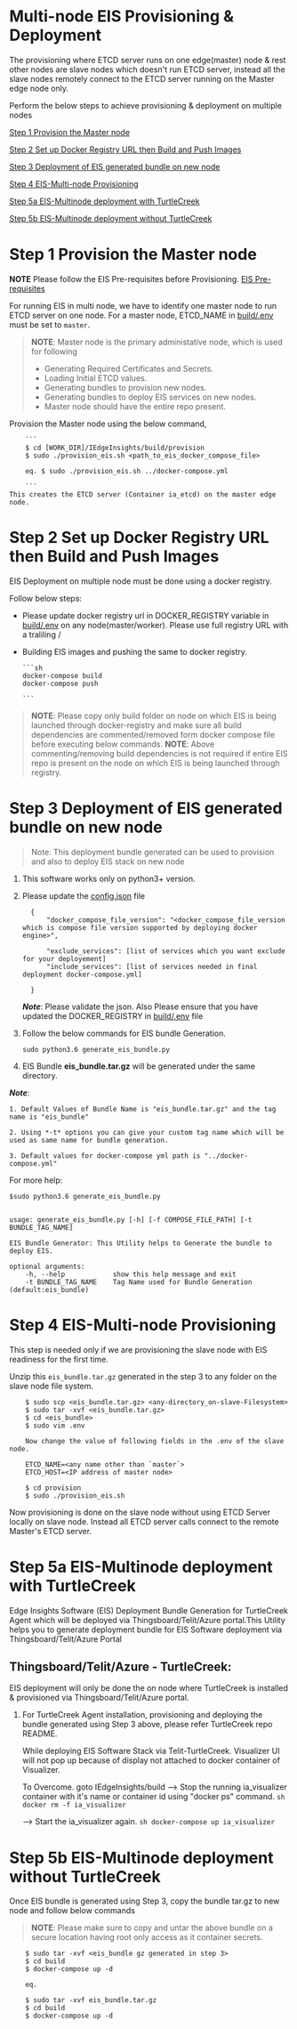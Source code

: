 # Multi-node EIS Provisioning & Deployment

The provisioning where ETCD server runs on one edge(master) node & rest other nodes are slave nodes which doesn't run ETCD server, instead all the slave nodes remotely connect to the ETCD server running on the Master edge node only.

Perform the below steps  to achieve provisioning & deployment on multiple nodes

[Step 1 Provision the Master node](#step-1-provision-the-master-node)

[Step 2 Set up Docker Registry URL then Build and Push Images](#step-2-set-up-docker-registry-url-then-build-and-push-images)


[Step 3 Deployment of EIS generated bundle on new node](#step-3-deployment-of-eis-generated-bundle-on-new-node)

[Step 4 EIS-Multi-node Provisioning](#step-4-eis-multi-node-provisioning)

[Step 5a EIS-Multinode deployment with TurtleCreek](#step-5a-eis-multinode-deployment-with-turtlecreek)

[Step 5b EIS-Multinode deployment without TurtleCreek](#step-5b-eis-multinode-deployment-without-turtlecreek)


# Step 1 Provision the Master node

**NOTE** Please follow the EIS Pre-requisites before Provisioning.
        [EIS Pre-requisites](../../README.md#eis-pre-requisites)

For running EIS in multi node, we have to identify one master node to run ETCD server on one node. For a master node, ETCD_NAME in [build/.env](../.env) must be set to `master`.

> **NOTE**: Master node is the primary administative node, which is used for following
> * Generating Required Certificates and Secrets.
> * Loading Initial ETCD values.
> * Generating bundles to provision new nodes.
> * Generating bundles to deploy EIS services on new nodes.
> * Master node should have the entire repo present.

Provision the Master node using the below command,

        ```
        $ cd [WORK_DIR]/IEdgeInsights/build/provision
        $ sudo ./provision_eis.sh <path_to_eis_docker_compose_file>

        eq. $ sudo ./provision_eis.sh ../docker-compose.yml

        ```
    This creates the ETCD server (Container ia_etcd) on the master edge node.

# Step 2 Set up Docker Registry URL then Build and Push Images
EIS Deployment on multiple node must be done using a docker registry.

Follow below steps:

* Please update docker registry url in DOCKER_REGISTRY variable in  [build/.env](../.env) on any node(master/worker). Please use full registry URL with a traliling /

* Building EIS images and pushing the same to docker registry.

      ```sh
      docker-compose build
      docker-compose push

      ```

> **NOTE**: Please copy only build folder on node on which EIS is being launched through docker-registry and make sure all build dependencies are commented/removed form docker compose file before executing below commands.
> **NOTE**: Above commenting/removing build dependencies is not required if entire EIS repo is present on the node on which EIS is being launched through registry.

# Step 3 Deployment of EIS generated bundle on new node

>Note: This deployment bundle generated can be used to provision and also to deploy EIS stack on new node

1. This software works only on python3+ version.
2. Please update the [config.json](./config.json) file

      ```
        {
            "docker_compose_file_version": "<docker_compose_file_version which is compose file version supported by deploying docker engine>",

            "exclude_services": [list of services which you want exclude for your deployement]
            "include_services": [list of services needed in final deployment docker-compose.yml]

        }
      ```
    ***Note***: Please validate the json.
    Also Please ensure that you have updated the DOCKER_REGISTRY in [build/.env](../.env) file

3. Follow the below commands for EIS bundle Generation.
    ```
    sudo python3.6 generate_eis_bundle.py
    ```
4. EIS Bundle **eis_bundle.tar.gz** will be generated under the same directory.

***Note***:


    1. Default Values of Bundle Name is "eis_bundle.tar.gz" and the tag name is "eis_bundle"

    2. Using *-t* options you can give your custom tag name which will be used as same name for bundle generation.

    3. Default values for docker-compose yml path is "../docker-compose.yml"

For more help:

    $sudo python3.6 generate_eis_bundle.py


    usage: generate_eis_bundle.py [-h] [-f COMPOSE_FILE_PATH] [-t BUNDLE_TAG_NAME]

    EIS Bundle Generator: This Utility helps to Generate the bundle to deploy EIS.

    optional arguments:
        -h, --help            show this help message and exit
        -t BUNDLE_TAG_NAME    Tag Name used for Bundle Generation (default:eis_bundle)


# Step 4 EIS-Multi-node Provisioning

This step is needed only if we are provisioning the slave node with EIS readiness for the first time.

Unzip this  `eis_bundle.tar.gz` generated in the step 3 to any folder on the slave node file system.

```
    $ sudo scp <eis_bundle.tar.gz> <any-directory_on-slave-Filesystem>
    $ sudo tar -xvf <eis_bundle.tar.gz>
    $ cd <eis_bundle>
    $ sudo vim .env

    Now change the value of following fields in the .env of the slave node.

    ETCD_NAME=<any name other than `master`>
    ETCD_HOST=<IP address of master node>

    $ cd provision
    $ sudo ./provision_eis.sh

```
Now provisioning is done on the slave node without using ETCD Server locally on slave node. Instead all ETCD server calls connect to the remote Master's ETCD server.


# Step 5a EIS-Multinode deployment with TurtleCreek

Edge Insights Software (EIS) Deployment Bundle Generation for TurtleCreek Agent which will be deployed via Thingsboard/Telit/Azure portal.This Utility helps you to generate deployment bundle for EIS Software deployment via Thingsboard/Telit/Azure Portal

## Thingsboard/Telit/Azure - TurtleCreek:

EIS deployment will only be done the on node where TurtleCreek is installed & provisioned via Thingsboard/Telit/Azure portal.

1. For TurtleCreek Agent installation, provisioning and deploying the bundle generated using Step 3 above, please refer TurtleCreek repo README.


    While deploying EIS Software Stack via Telit-TurtleCreek. Visualizer UI will not pop up because of display not attached to docker container of Visualizer.

    To Overcome. goto IEdgeInsights/build
    -->  Stop the running ia_visualizer container with it's name or container id using "docker ps" command.
         ```sh
         docker rm -f ia_visualizer
         ```

    -->  Start the ia_visualizer again.
        ```sh
        docker-compose up ia_visualizer
        ```


# Step 5b EIS-Multinode deployment without TurtleCreek

Once EIS bundle is generated using Step 3, copy the bundle tar.gz to new node and follow below commands
> **NOTE**: Please make sure to copy and untar the above bundle on a secure location having root only access as it container secrets.

```
    $ sudo tar -xvf <eis_bundle gz generated in step 3>
    $ cd build
    $ docker-compose up -d

    eq.

    $ sudo tar -xvf eis_bundle.tar.gz
    $ cd build
    $ docker-compose up -d

```
